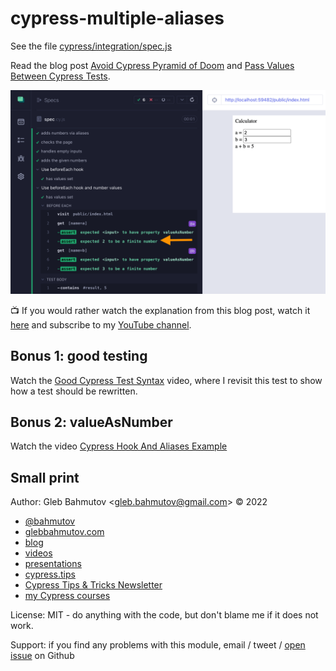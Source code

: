 # cypress-multiple-aliases

See the file [cypress/integration/spec.js](./cypress/integration/spec.js)

Read the blog post [Avoid Cypress Pyramid of Doom](https://glebbahmutov.com/blog/avoid-cypress-pyramid-of-doom/) and [Pass Values Between Cypress Tests](https://glebbahmutov.com/blog/pass-values-between-tests/).

![The tests](./images/finite.png)

📺 If you would rather watch the explanation from this blog post, watch it [here](https://youtu.be/MIIEndCTVxc) and subscribe to my [YouTube channel](https://youtube.com/glebbahmutov).

## Bonus 1: good testing

Watch the [Good Cypress Test Syntax](https://www.youtube.com/watch?v=X8iIoTxu_8k) video, where I revisit this test to show how a test should be rewritten.

## Bonus 2: valueAsNumber

Watch the video [Cypress Hook And Aliases Example](https://youtu.be/l1XIn0TopQg)

## Small print

Author: Gleb Bahmutov &lt;gleb.bahmutov@gmail.com&gt; &copy; 2022

- [@bahmutov](https://twitter.com/bahmutov)
- [glebbahmutov.com](https://glebbahmutov.com)
- [blog](https://glebbahmutov.com/blog)
- [videos](https://www.youtube.com/glebbahmutov)
- [presentations](https://slides.com/bahmutov)
- [cypress.tips](https://cypress.tips)
- [Cypress Tips & Tricks Newsletter](https://cypresstips.substack.com/)
- [my Cypress courses](https://cypress.tips/courses)

License: MIT - do anything with the code, but don't blame me if it does not work.

Support: if you find any problems with this module, email / tweet /
[open issue](https://github.com/bahmutov/cypress-multiple-aliases/issues) on Github
